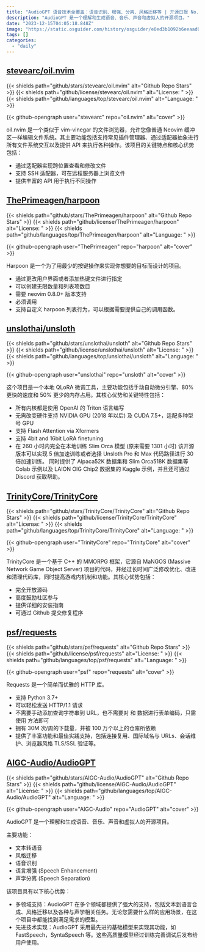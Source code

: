 ```yaml
---
title: "AudioGPT 语音技术全覆盖：语音识别、增强、分离、风格迁移等 | 开源日报 No.114"
description: "AudioGPT 是一个理解和生成语音、音乐、声音和虚拟人的开源项目。"
date: "2023-12-15T04:05:18.848Z"
image: "https://static.osguider.com/history/osguider/e0ed3b1092b6eeaad061f0eb5605f21d.png"
tags: []
categories:
  - "daily"
---
```


## [stevearc/oil.nvim](https://github.com/stevearc/oil.nvim)

{{< shields path="github/stars/stevearc/oil.nvim" alt="Github Repo Stars" >}} {{< shields path="github/license/stevearc/oil.nvim" alt="License: " >}} {{< shields path="github/languages/top/stevearc/oil.nvim" alt="Language: " >}}

{{< github-opengraph user="stevearc" repo="oil.nvim" alt="cover" >}}

oil.nvim 是一个类似于 vim-vinegar 的文件浏览器，允许您像普通 Neovim 缓冲区一样编辑文件系统。其主要功能包括支持常见插件管理器、通过适配器抽象进行所有文件系统交互以及提供 API 来执行各种操作。该项目的关键特点和核心优势包括：

- 通过适配器实现跨位置查看和修改文件
- 支持 SSH 适配器，可在远程服务器上浏览文件
- 提供丰富的 API 用于执行不同操作

## [ThePrimeagen/harpoon](https://github.com/ThePrimeagen/harpoon)

{{< shields path="github/stars/ThePrimeagen/harpoon" alt="Github Repo Stars" >}} {{< shields path="github/license/ThePrimeagen/harpoon" alt="License: " >}} {{< shields path="github/languages/top/ThePrimeagen/harpoon" alt="Language: " >}}

{{< github-opengraph user="ThePrimeagen" repo="harpoon" alt="cover" >}}

Harpoon 是一个为了用最少的按键操作来实现你想要的目标而设计的项目。

- 通过更改用户界面或者添加热键文件进行指定
- 可以创建无限数量和列表项数目
- 需要 neovim 0.8.0+ 版本支持
- 必须调用
- 支持自定义 harpoon 列表行为，可以根据需要提供自己的调用函数。

## [unslothai/unsloth](https://github.com/unslothai/unsloth)

{{< shields path="github/stars/unslothai/unsloth" alt="Github Repo Stars" >}} {{< shields path="github/license/unslothai/unsloth" alt="License: " >}} {{< shields path="github/languages/top/unslothai/unsloth" alt="Language: " >}}

{{< github-opengraph user="unslothai" repo="unsloth" alt="cover" >}}

这个项目是一个本地 QLoRA 微调工具，主要功能包括手动自动微分引擎、80% 更快的速度和 50% 更少的内存占用。其核心优势和关键特性包括：

- 所有内核都是使用 OpenAI 的 Triton 语言编写
- 无需改变硬件支持 NVIDIA GPU (2018 年以后) 及 CUDA 7.5+，适配多种型号 GPU
- 支持 Flash Attention via Xformers
- 支持 4bit and 16bit LoRA finetuning
- 在 260 小时内完全在本地训练 Slim Orca 模型 (原来需要 1301 小时)
该开源版本可以实现 5 倍加速训练或者选择 Unsloth Pro 和 Max 代码路径进行 30 倍加速训练。
同时提供了 Alpaca52K 数据集和 Slim Orca518K 数据集等 Colab 示例以及 LAION OIG Chip2 数据集的 Kaggle 示例，并且还可通过 Discord 获取帮助。

## [TrinityCore/TrinityCore](https://github.com/TrinityCore/TrinityCore)

{{< shields path="github/stars/TrinityCore/TrinityCore" alt="Github Repo Stars" >}} {{< shields path="github/license/TrinityCore/TrinityCore" alt="License: " >}} {{< shields path="github/languages/top/TrinityCore/TrinityCore" alt="Language: " >}}

{{< github-opengraph user="TrinityCore" repo="TrinityCore" alt="cover" >}}

TrinityCore 是一个基于 C++ 的 MMORPG 框架，它源自 MaNGOS (Massive Network Game Object Server) 项目的代码，并经过长时间广泛修改优化、改进和清理代码库，同时提高游戏内机制和功能。其核心优势包括：

- 完全开放源码
- 高度鼓励社区参与
- 提供详细的安装指南
- 可通过 Github 提交修复程序

## [psf/requests](https://github.com/psf/requests)

{{< shields path="github/stars/psf/requests" alt="Github Repo Stars" >}} {{< shields path="github/license/psf/requests" alt="License: " >}} {{< shields path="github/languages/top/psf/requests" alt="Language: " >}}

{{< github-opengraph user="psf" repo="requests" alt="cover" >}}

Requests 是一个简单而优雅的 HTTP 库。

- 支持 Python 3.7+
- 可以轻松发送 HTTP/1.1 请求
- 不需要手动添加查询字符串到 URL，也不需要对  和  数据进行表单编码，只需使用  方法即可
- 拥有 30M 次/周的下载量，并被 100 万个以上的仓库所依赖
- 提供了丰富功能和最佳实践支持，包括连接复用、国际域名与 URLs、会话维护、浏览器风格 TLS/SSL 验证等。

## [AIGC-Audio/AudioGPT](https://github.com/AIGC-Audio/AudioGPT)

{{< shields path="github/stars/AIGC-Audio/AudioGPT" alt="Github Repo Stars" >}} {{< shields path="github/license/AIGC-Audio/AudioGPT" alt="License: " >}} {{< shields path="github/languages/top/AIGC-Audio/AudioGPT" alt="Language: " >}}

{{< github-opengraph user="AIGC-Audio" repo="AudioGPT" alt="cover" >}}

AudioGPT 是一个理解和生成语音、音乐、声音和虚拟人的开源项目。

主要功能：

- 文本转语音
- 风格迁移
- 语音识别
- 语言增强 (Speech Enhancement)
- 声学分离 (Speech Separation)

该项目具有以下核心优势：

- 多领域支持：AudioGPT 在多个领域都提供了强大的支持，包括文本到语言合成、风格迁移以及各种与声学相关任务。无论您需要什么样的应用场景，在这个项目中都能找到满足需求的模型。
- 先进技术实现：AudioGPT 采用最先进的基础模型来实现其功能，如 FastSpeech，SyntaSpeech 等。这些高质量模型经过训练完善调试后发布给用户使用。

